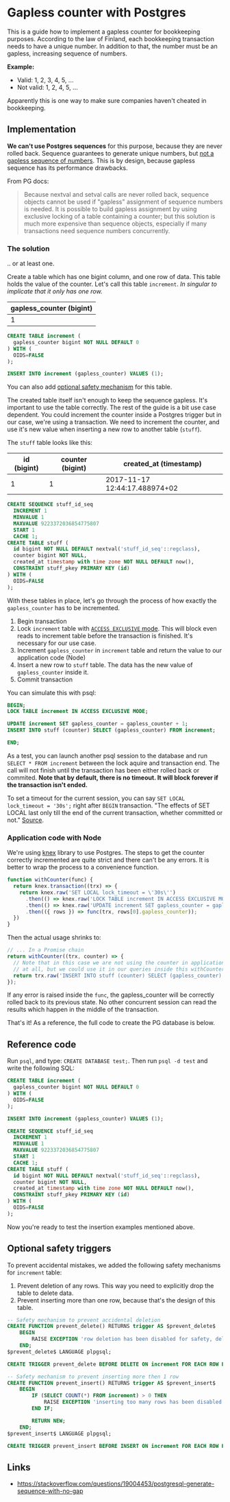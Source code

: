 # Gapless counter with Postgres

This is a guide how to implement a gapless counter for bookkeeping purposes.
According to the law of Finland, each bookkeeping transaction needs to have a unique number.
In addition to that, the number must be an gapless, increasing sequence of numbers.

**Example:**

* Valid: 1, 2, 3, 4, 5, ...
* Not valid: 1, 2, 4, 5, ...

Apparently this is one way to make sure companies haven't cheated in bookkeeping.


## Implementation

**We can't use Postgres sequences** for this purpose, because they are never rolled back.
Sequence guarantees to generate unique numbers, but [not a gapless sequence of numbers][1]. This is by design, because
gapless sequence has its performance drawbacks.

From PG docs:

> Because nextval and setval calls are never rolled back, sequence objects cannot be used if "gapless" assignment of sequence numbers is needed. It is possible to build gapless assignment by using exclusive locking of a table containing a counter; but this solution is much more expensive than sequence objects, especially if many transactions need sequence numbers concurrently.


### The solution

.. or at least one.

Create a table which has one bigint column, and one row of data. This table holds the value of the counter. Let's call this table `increment`. *In singular to implicate that it only has one row.*

| gapless_counter (bigint) |
|--------------------------|
| 1                        |


```sql
CREATE TABLE increment (
  gapless_counter bigint NOT NULL DEFAULT 0
) WITH (
  OIDS=FALSE
);

INSERT INTO increment (gapless_counter) VALUES (1);
```

You can also add [optional safety mechanism](#optional-safety-triggers) for this table.

The created table itself isn't enough to keep the sequence gapless. It's
important to use the table correctly. The rest of the guide is a bit use case dependent.
You could increment the counter inside a Postgres trigger but in our case, we're
using a transaction. We need to increment the counter, and use it's new value when inserting
a new row to another table (`stuff`).

The `stuff` table looks like this:

| id (bigint) | counter (bigint) | created_at (timestamp)        |
|-------------|------------------|-------------------------------|
| 1           | 1                | 2017-11-17 12:44:17.488974+02 |

```sql
CREATE SEQUENCE stuff_id_seq
  INCREMENT 1
  MINVALUE 1
  MAXVALUE 9223372036854775807
  START 1
  CACHE 1;
CREATE TABLE stuff (
  id bigint NOT NULL DEFAULT nextval('stuff_id_seq'::regclass),
  counter bigint NOT NULL,
  created_at timestamp with time zone NOT NULL DEFAULT now(),
  CONSTRAINT stuff_pkey PRIMARY KEY (id)
) WITH (
  OIDS=FALSE
);
```

With these tables in place, let's go through the process of how exactly the
`gapless_counter` has to be incremented.

1. Begin transaction
2. Lock `increment` table with [`ACCESS EXCLUSIVE` mode][2]. This will block even reads to increment table before the transaction is finished. It's necessary for our use case.
3. Increment `gapless_counter` in `increment` table and return the value to our application code (Node)
4. Insert a new row to `stuff` table. The data has the new value of `gapless_counter` inside it.
5. Commit transaction

You can simulate this with psql:

```sql
BEGIN;
LOCK TABLE increment IN ACCESS EXCLUSIVE MODE;

UPDATE increment SET gapless_counter = gapless_counter + 1;
INSERT INTO stuff (counter) SELECT (gapless_counter) FROM increment;

END;
```

As a test, you can launch another psql session to the database and run `SELECT * FROM increment` between the lock aquire and transaction end.
The call will not finish until the transaction has been either rolled back or commited.
**Note that by default, there is no timeout. It will block forever if the transaction isn't ended.**

To set a timeout for the current session, you can say `SET LOCAL lock_timeout = '30s';` right after `BEGIN` transaction. "The effects of SET LOCAL last only till the end of the current transaction, whether committed or not." [Source][3].

### Application code with Node

We're using [knex](http://knexjs.org/) library to use Postgres. The steps to
get the counter correctly incremented are quite strict and there can't be any
errors. It is better to wrap the process to a convenience function.

```js
function withCounter(func) {
  return knex.transaction((trx) => {
    return knex.raw('SET LOCAL lock_timeout = \'30s\'')
      .then(() => knex.raw('LOCK TABLE increment IN ACCESS EXCLUSIVE MODE'))
      .then(() => knex.raw('UPDATE increment SET gapless_counter = gapless_counter + 1 RETURNING gapless_counter'))
      .then(({ rows }) => func(trx, rows[0].gapless_counter));
  })
}
```

Then the actual usage shrinks to:

```js
// ... In a Promise chain
return withCounter((trx, counter) => {
  // Note that in this case we are not using the counter in application code
  // at all, but we could use it in our queries inside this withCounter `func`.
  return trx.raw('INSERT INTO stuff (counter) SELECT (gapless_counter) FROM increment');
});
```

If any error is raised inside the `func`, the gapless_counter will be correctly
rolled back to its previous state. No other concurrent session can read the
results which happen in the middle of the transaction.


That's it! As a reference, the full code to create the PG database is below.


## Reference code

Run `psql`, and type: `CREATE DATABASE test;`. Then run `psql -d test` and write
the following SQL:

```sql
CREATE TABLE increment (
  gapless_counter bigint NOT NULL DEFAULT 0
) WITH (
  OIDS=FALSE
);

INSERT INTO increment (gapless_counter) VALUES (1);

CREATE SEQUENCE stuff_id_seq
  INCREMENT 1
  MINVALUE 1
  MAXVALUE 9223372036854775807
  START 1
  CACHE 1;
CREATE TABLE stuff (
  id bigint NOT NULL DEFAULT nextval('stuff_id_seq'::regclass),
  counter bigint NOT NULL,
  created_at timestamp with time zone NOT NULL DEFAULT now(),
  CONSTRAINT stuff_pkey PRIMARY KEY (id)
) WITH (
  OIDS=FALSE
);
```

Now you're ready to test the insertion examples mentioned above.


## Optional safety triggers

To prevent accidental mistakes, we added the following safety mechanisms for `increment` table:

1. Prevent deletion of any rows. This way you need to explicitly drop the table to delete data.
2. Prevent inserting more than one row, because that's the design of this table.

```sql
-- Safety mechanism to prevent accidental deletion
CREATE FUNCTION prevent_delete() RETURNS trigger AS $prevent_delete$
    BEGIN
        RAISE EXCEPTION 'row deletion has been disabled for safety, delete the whole table if you really want to delete';
    END;
$prevent_delete$ LANGUAGE plpgsql;

CREATE TRIGGER prevent_delete BEFORE DELETE ON increment FOR EACH ROW EXECUTE PROCEDURE prevent_delete();

-- Safety mechanism to prevent inserting more then 1 row
CREATE FUNCTION prevent_insert() RETURNS trigger AS $prevent_insert$
    BEGIN
        IF (SELECT COUNT(*) FROM increment) > 0 THEN
            RAISE EXCEPTION 'inserting too many rows has been disabled for safety, the table has been designed to have one row';
        END IF;

        RETURN NEW;
    END;
$prevent_insert$ LANGUAGE plpgsql;

CREATE TRIGGER prevent_insert BEFORE INSERT ON increment FOR EACH ROW EXECUTE PROCEDURE prevent_insert();
```

## Links

* https://stackoverflow.com/questions/19004453/postgresql-generate-sequence-with-no-gap


[1]: https://www.postgresql.org/docs/9.5/static/sql-createsequence.html
[2]: https://www.postgresql.org/docs/9.4/static/explicit-locking.html
[3]: https://www.postgresql.org/docs/8.3/static/sql-set.html
